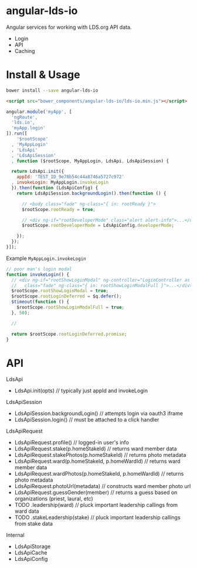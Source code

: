 angular-lds-io
==============

Angular services for working with LDS.org API data.

* Login
* API
* Caching

Install & Usage
===============

```bash
bower install --save angular-lds-io
```

```html
<script src="bower_components/angular-lds-io/lds-io.min.js"></script>
```

```javascript
angular.module('myApp', [
  'ngRoute',
  'lds.io',
  'myApp.login'
]).run([
    '$rootScope'
  , 'MyAppLogin'
  , 'LdsApi'
  , 'LdsApiSession'
  , function ($rootScope, MyAppLogin, LdsApi, LdsApiSession) {

  return LdsApi.init({
    appId: 'TEST_ID_9e78b54c44a8746a5727c972'
  , invokeLogin: MyAppLogin.invokeLogin
  }).then(function (LdsApiConfig) {
    return LdsApiSession.backgroundLogin().then(function () {

      // <body class="fade" ng-class="{ in: rootReady }">
      $rootScope.rootReady = true;

      // <div ng-if="rootDeveloperMode" class="alert alert-info">...</div>
      $rootScope.rootDeveloperMode = LdsApiConfig.developerMode;

    });
  });
}]);
```

Example `MyAppLogin.invokeLogin`
```javascript
// poor man's login modal
function invokeLogin() {
  // <div ng-if="rootShowLoginModal" ng-controller="LoginController as L"
  //   class="fade" ng-class="{ in: rootShowLoginModalFull }">...</div>
  $rootScope.rootShowLoginModal = true;
  $rootScope.rootLoginDeferred = $q.defer();
  $timeout(function () {
    $rootScope.rootShowLoginModalFull = true;
  }, 50);

  // 

  return $rootScope.rootLoginDeferred.promise;
}
```

API
===

LdsApi

* LdsApi.init(opts)                                       // typically just appId and invokeLogin

LdsApiSession

* LdsApiSession.backgroundLogin()                         // attempts login via oauth3 iframe
* LdsApiSession.login()                                   // must be attached to a click handler

LdsApiRequest

* LdsApiRequest.profile()                                 // logged-in user's info
* LdsApiRequest.stake(p.homeStakeId)                      // returns ward member data
* LdsApiRequest.stakePhotos(p.homeStakeId)                // returns photo metadata
* LdsApiRequest.ward(p.homeStakeId, p.homeWardId)         // returns ward member data
* LdsApiRequest.wardPhotos(p.homeStakeId, p.homeWardId)   // returns photo metadata
* LdsApiRequest.photoUrl(metadata)                        // constructs ward member photo url
* LdsApiRequest.guessGender(member)                       // returns a guess based on organizations (priest, laural, etc)
* TODO .leadership(ward) // pluck important leadership callings from ward data
* TODO .stakeLeadership(stake) // pluck important leadership callings from stake data

Internal

* LdsApiStorage
* LdsApiCache
* LdsApiConfig
